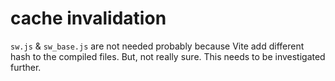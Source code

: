 # cache invalidation

`sw.js` & `sw_base.js` are not needed probably because Vite add different hash to the compiled files. But, not really sure. This needs to be investigated further.

